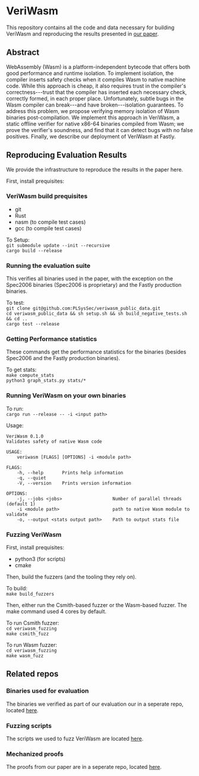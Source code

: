 # VeriWasm
This repository contains all the code and data necessary for building VeriWasm and reproducing the results presented in [our paper](http://cseweb.ucsd.edu/~dstefan/pubs/johnson:2021:veriwasm.pdf).  
  
## Abstract  
WebAssembly (Wasm) is a platform-independent bytecode that offers both good performance and runtime isolation. To implement isolation, the compiler inserts safety checks when it compiles Wasm to native machine code. While this approach is cheap, it also requires trust in the compiler's correctness---trust that the compiler has inserted each necessary check, correctly formed, in each proper place. Unfortunately, subtle bugs in the Wasm compiler can break---and have broken---isolation guarantees. To address this problem, we propose verifying memory isolation of Wasm binaries post-compilation. We implement this approach in VeriWasm, a static offline verifier for native x86-64 binaries compiled from Wasm; we prove the verifier's soundness, and find that it can detect bugs with no false positives. Finally, we describe our deployment of VeriWasm at Fastly.

## Reproducing Evaluation Results
We provide the infrastructure to reproduce the results in the paper here. 

First, install prequisites:

### VeriWasm build prequisites

- git
- Rust
- nasm (to compile test cases)
- gcc (to compile test cases)

To Setup:  
`git submodule update --init --recursive`  
`cargo build --release  `

### Running the evaluation suite
This verifies all binaries used in the paper, with the exception on the Spec2006 binaries (Spec2006 is proprietary) and the Fastly production binaries.

To test:  
`git clone git@github.com:PLSysSec/veriwasm_public_data.git`  
`cd veriwasm_public_data && sh setup.sh && sh build_negative_tests.sh && cd ..`  
`cargo test --release`  

### Getting Performance statistics
These commands get the performance statistics for the binaries (besides Spec2006 and the Fastly production binaries). 

To get stats:  
  `make compute_stats`  
  `python3 graph_stats.py stats/*`  



### Running VeriWasm on your own binaries

To run:  
`cargo run --release -- -i <input path> `

Usage:  

```
VeriWasm 0.1.0
Validates safety of native Wasm code

USAGE:
    veriwasm [FLAGS] [OPTIONS] -i <module path>

FLAGS:
    -h, --help       Prints help information
    -q, --quiet      
    -V, --version    Prints version information

OPTIONS:
    -j, --jobs <jobs>                   Number of parallel threads (default 1)
    -i <module path>                    path to native Wasm module to validate
    -o, --output <stats output path>    Path to output stats file

```

### Fuzzing VeriWasm
First, install prequisites:

- python3 (for scripts)
- cmake  

Then, build the fuzzers (and the tooling they rely on).

To build:  
  `make build_fuzzers`  

Then, either run the Csmith-based fuzzer or the Wasm-based fuzzer. The make command used 4 cores by default.

To run Csmith fuzzer:  
  `cd veriwasm_fuzzing`  
  `make csmith_fuzz`
  
To run Wasm fuzzer:  
  `cd veriwasm_fuzzing`  
  `make wasm_fuzz`  

## Related repos

### Binaries used for evaluation
The binaries we verified as part of our evaluation our in a seperate repo, located [here](https://github.com/PLSysSec/veriwasm_public_data.git).

### Fuzzing scripts
The scripts we used to fuzz VeriWasm are located [here](https://github.com/PLSysSec/veriwasm_fuzzing).

### Mechanized proofs
The proofs from our paper are in a seperate repo, located [here](https://github.com/PLSysSec/veriwasm-verification).
